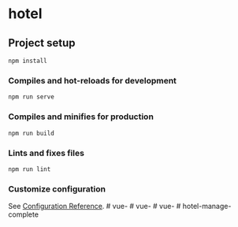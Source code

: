 # hotel

## Project setup
```
npm install
```

### Compiles and hot-reloads for development
```
npm run serve
```

### Compiles and minifies for production
```
npm run build
```

### Lints and fixes files
```
npm run lint
```

### Customize configuration
See [Configuration Reference](https://cli.vuejs.org/config/).
#   v u e -  
 #   v u e -  
 #   v u e -  
 #   h o t e l - m a n a g e - c o m p l e t e  
 